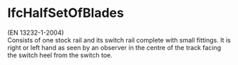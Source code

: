 IfcHalfSetOfBlades
==================
(EN 13232-1-2004)  
Consists of one stock rail and its switch rail complete with small fittings.
It is right or left hand as seen by an observer in the centre of the track
facing the switch heel from the switch toe.


